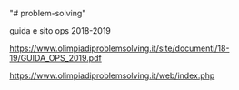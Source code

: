 "# problem-solving" 

guida e sito ops 2018-2019

https://www.olimpiadiproblemsolving.it/site/documenti/18-19/GUIDA_OPS_2019.pdf

https://www.olimpiadiproblemsolving.it/web/index.php